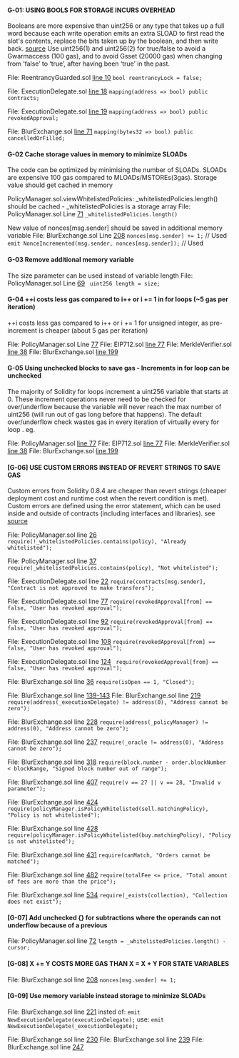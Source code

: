 #### G-01: USING BOOLS FOR STORAGE INCURS OVERHEAD
Booleans are more expensive than uint256 or any type that takes up a full word because each write operation emits an extra SLOAD to first read the slot's contents, replace the bits taken up by the boolean, and then write back.
[source](https://github.com/OpenZeppelin/openzeppelin-contracts/blob/58f635312aa21f947cae5f8578638a85aa2519f5/contracts/security/ReentrancyGuard.sol#L23-L27) 
Use uint256(1) and uint256(2) for true/false to avoid a Gwarmaccess (100 gas), and to avoid Gsset (20000 gas) when changing from ‘false’ to ‘true’, after having been ‘true’ in the past.

File: ReentrancyGuarded.sol [line 10](https://github.com/code-423n4/2022-10-blur/blob/main/contracts/lib/ReentrancyGuarded.sol#L10)
`bool reentrancyLock = false;`

File: ExecutionDelegate.sol [line 18](https://github.com/code-423n4/2022-10-blur/blob/main/contracts/ExecutionDelegate.sol#L18)
`mapping(address => bool) public contracts;`

File: ExecutionDelegate.sol [line 19](https://github.com/code-423n4/2022-10-blur/blob/main/contracts/ExecutionDelegate.sol#L19)
`mapping(address => bool) public revokedApproval;`

File: BlurExchange.sol [line 71](https://github.com/code-423n4/2022-10-blur/blob/main/contracts/BlurExchange.sol#L71)
`mapping(bytes32 => bool) public cancelledOrFilled;`

#### G-02 Cache storage values in memory to minimize SLOADs
The code can be optimized by minimising the number of SLOADs. SLOADs are expensive 100 gas compared to MLOADs/MSTOREs(3gas). Storage value should get cached in memory

PolicyManager.sol.viewWhitelistedPolicies: _whitelistedPolicies.length() should be cached - _whitelistedPolicies is a storage array 
File: PolicyManager.sol Line [71](https://github.com/code-423n4/2022-10-blur/blob/main/contracts/PolicyManager.sol#L71)
`_whitelistedPolicies.length()`

New value of nonces[msg.sender] should be saved in additional memory variable
File: BlurExchange.sol Line [208](https://github.com/code-423n4/2022-10-blur/blob/main/contracts/BlurExchange.sol#L208)
`nonces[msg.sender] += 1;` // Used
`emit NonceIncremented(msg.sender, nonces[msg.sender]);` // Used


#### G-03  Remove additional memory variable
The size parameter can be used instead of variable length
File: PolicyManager.sol Line [69](https://github.com/code-423n4/2022-10-blur/blob/main/contracts/PolicyManager.sol#L69)
` uint256 length = size;`

#### G-04 ++i costs less gas compared to i++ or i += 1 in for loops (~5 gas per iteration)
++i costs less gas compared to i++ or i += 1 for unsigned integer, as pre-increment is cheaper (about 5 gas per iteration)

File: PolicyManager.sol Line [77](https://github.com/code-423n4/2022-10-blur/blob/main/contracts/PolicyManager.sol#L77)
File: EIP712.sol [line 77](https://github.com/code-423n4/2022-10-blur/blob/main/contracts/lib/EIP712.sol#L77)
File: MerkleVerifier.sol [line 38](https://github.com/code-423n4/2022-10-blur/blob/main/contracts/lib/MerkleVerifier.sol#L38)
File: BlurExchange.sol [line 199](https://github.com/code-423n4/2022-10-blur/blob/main/contracts/BlurExchange.sol#L199)

#### G-05 Using unchecked blocks to save gas - Increments in for loop can be unchecked
The majority of Solidity for loops increment a uint256 variable that starts at 0. These increment operations never need to be checked for over/underflow because the variable will never reach the max number of uint256 (will run out of gas long before that happens). The default over/underflow check wastes gas in every iteration of virtually every for loop . eg.

File: PolicyManager.sol [line 77](https://github.com/code-423n4/2022-10-blur/blob/main/contracts/PolicyManager.sol#L77)
File: EIP712.sol [line 77](https://github.com/code-423n4/2022-10-blur/blob/main/contracts/lib/EIP712.sol#L77)
File: MerkleVerifier.sol [line 38](https://github.com/code-423n4/2022-10-blur/blob/main/contracts/lib/MerkleVerifier.sol#L38)
File: BlurExchange.sol [line 199](https://github.com/code-423n4/2022-10-blur/blob/main/contracts/BlurExchange.sol#L199)

#### [G-06] USE CUSTOM ERRORS INSTEAD OF REVERT STRINGS TO SAVE GAS
Custom errors from Solidity 0.8.4 are cheaper than revert strings (cheaper deployment cost and runtime cost when the revert condition is met). Custom errors are defined using the error statement, which can be used inside and outside of contracts (including interfaces and libraries).
see [source](https://blog.soliditylang.org/2021/04/21/custom-errors/)

File: PolicyManager.sol line [26](https://github.com/code-423n4/2022-10-blur/blob/main/contracts/PolicyManager.sol#L26)
`require(!_whitelistedPolicies.contains(policy), "Already whitelisted");`

File: PolicyManager.sol line [37](https://github.com/code-423n4/2022-10-blur/blob/main/contracts/PolicyManager.sol#L37)
`require(_whitelistedPolicies.contains(policy), "Not whitelisted");`

File: ExecutionDelegate.sol line [22](https://github.com/code-423n4/2022-10-blur/blob/main/contracts/ExecutionDelegate.sol#L22)
`require(contracts[msg.sender], "Contract is not approved to make transfers");`

File: ExecutionDelegate.sol line [77](https://github.com/code-423n4/2022-10-blur/blob/main/contracts/ExecutionDelegate.sol#L77)
`require(revokedApproval[from] == false, "User has revoked approval");`

File: ExecutionDelegate.sol line [92](https://github.com/code-423n4/2022-10-blur/blob/main/contracts/ExecutionDelegate.sol#L92)
`require(revokedApproval[from] == false, "User has revoked approval");`

File: ExecutionDelegate.sol line [108](https://github.com/code-423n4/2022-10-blur/blob/main/contracts/ExecutionDelegate.sol#L108)
`require(revokedApproval[from] == false, "User has revoked approval");`

File: ExecutionDelegate.sol line [124](https://github.com/code-423n4/2022-10-blur/blob/main/contracts/ExecutionDelegate.sol#L124)
` require(revokedApproval[from] == false, "User has revoked approval");`

File: BlurExchange.sol line [36](https://github.com/code-423n4/2022-10-blur/blob/main/contracts/BlurExchange.sol#L36)
`require(isOpen == 1, "Closed");`

File: BlurExchange.sol line [139-143](https://github.com/code-423n4/2022-10-blur/blob/main/contracts/BlurExchange.sol#L139-L143)
File: BlurExchange.sol line [219](https://github.com/code-423n4/2022-10-blur/blob/main/contracts/BlurExchange.sol#L219)
`require(address(_executionDelegate) != address(0), "Address cannot be zero");`

File: BlurExchange.sol line [228](https://github.com/code-423n4/2022-10-blur/blob/main/contracts/BlurExchange.sol#L228)
`require(address(_policyManager) != address(0), "Address cannot be zero");`

File: BlurExchange.sol line [237](https://github.com/code-423n4/2022-10-blur/blob/main/contracts/BlurExchange.sol#L237)
`require(_oracle != address(0), "Address cannot be zero");`

File: BlurExchange.sol line [318](https://github.com/code-423n4/2022-10-blur/blob/main/contracts/BlurExchange.sol#L318)
`require(block.number - order.blockNumber < blockRange, "Signed block number out of range");`

File: BlurExchange.sol line [407](https://github.com/code-423n4/2022-10-blur/blob/main/contracts/BlurExchange.sol#L407)
`require(v == 27 || v == 28, "Invalid v parameter");`

File: BlurExchange.sol line [424](https://github.com/code-423n4/2022-10-blur/blob/main/contracts/BlurExchange.sol#L424)
`require(policyManager.isPolicyWhitelisted(sell.matchingPolicy), "Policy is not whitelisted");`

File: BlurExchange.sol line [428](https://github.com/code-423n4/2022-10-blur/blob/main/contracts/BlurExchange.sol#L428)
`require(policyManager.isPolicyWhitelisted(buy.matchingPolicy), "Policy is not whitelisted");`

File: BlurExchange.sol line [431](https://github.com/code-423n4/2022-10-blur/blob/main/contracts/BlurExchange.sol#L431)
`require(canMatch, "Orders cannot be matched");`

File: BlurExchange.sol line [482](https://github.com/code-423n4/2022-10-blur/blob/main/contracts/BlurExchange.sol#L482)
`require(totalFee <= price, "Total amount of fees are more than the price");`

File: BlurExchange.sol line [534](https://github.com/code-423n4/2022-10-blur/blob/main/contracts/BlurExchange.sol#L534)
`require(_exists(collection), "Collection does not exist");`

#### [G-07] Add unchecked {} for subtractions where the operands can not underflow because of a previous
File: PolicyManager.sol line [72](https://github.com/code-423n4/2022-10-blur/blob/main/contracts/PolicyManager.sol#L72)
`length = _whitelistedPolicies.length() - cursor;`

#### [G-08] X += Y COSTS MORE GAS THAN X = X + Y FOR STATE VARIABLES
File: BlurExchange.sol line [208](https://github.com/code-423n4/2022-10-blur/blob/main/contracts/BlurExchange.sol#L208)
`nonces[msg.sender] += 1;`

#### [G-09] Use memory variable instead storage to minimize SLOADs
File: BlurExchange.sol line [221](https://github.com/code-423n4/2022-10-blur/blob/main/contracts/BlurExchange.sol#L221)
insted of:
`emit NewExecutionDelegate(executionDelegate);`
use:
`emit NewExecutionDelegate(_executionDelegate);`

File: BlurExchange.sol line [230](https://github.com/code-423n4/2022-10-blur/blob/main/contracts/BlurExchange.sol#L230)
File: BlurExchange.sol line [239](https://github.com/code-423n4/2022-10-blur/blob/main/contracts/BlurExchange.sol#L239)
File: BlurExchange.sol line [247](https://github.com/code-423n4/2022-10-blur/blob/main/contracts/BlurExchange.sol#L247)